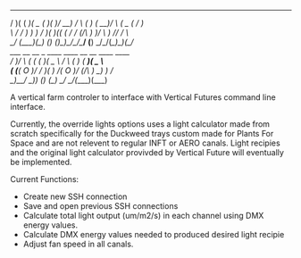  _  _  ____  ____  ____  __  ___   __   __      ____  __   ____  _  _       
/ )( \(  __)(  _ \(_  _)(  )/ __) / _\ (  )    (  __)/ _\ (  _ \( \/ )      
\ \/ / ) _)  )   /  )(   )(( (__ /    \/ (_/\   ) _)/    \ )   // \/ \      
 \__/ (____)(__\_) (__) (__)\___)\_/\_/\____/  (__) \_/\_/(__\_)\_)(_/      
          ___  __   __ _  ____  ____   __   __    ____  ____                
         / __)/  \ (  ( \(_  _)(  _ \ /  \ (  )  (  __)(  _ \               
        ( (__(  O )/    /  )(   )   /(  O )/ (_/\ ) _)  )   /               
         \___)\__/ \_)__) (__) (__\_) \__/ \____/(____)(__\_)  


A vertical farm controler to interface with Vertical Futures command line interface.

Currently, the override lights options uses a light calculator made from scratch specifically
for the Duckweed trays custom made for Plants For Space and are not relevent to regular INFT or 
AERO canals. Light recipies and the original light calculator provivded by Vertical Future will
eventually be implemented.

Current Functions:
- Create new SSH connection
- Save and open previous SSH connections
- Calculate total light output (um/m2/s) in each channel using DMX energy values.
- Calculate DMX energy values needed to produced desired light recipie
- Adjust fan speed in all canals.
